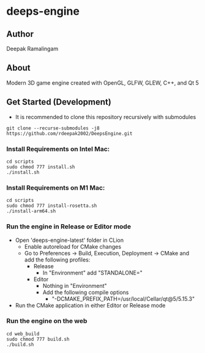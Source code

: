 # deeps-engine

## Author

Deepak Ramalingam

## About

Modern 3D game engine created with OpenGL, GLFW, GLEW, C++, and Qt 5

## Get Started (Development)

- It is recommended to clone this repository recursively with submodules

```shell
git clone --recurse-submodules -j8 https://github.com/rdeepak2002/DeepsEngine.git
```

### Install Requirements on Intel Mac:

```shell
cd scripts
sudo chmod 777 install.sh
./install.sh
```

### Install Requirements on M1 Mac:

```shell
cd scripts
sudo chmod 777 install-rosetta.sh
./install-arm64.sh
```

### Run the engine in Release or Editor mode
- Open 'deeps-engine-latest' folder in CLion
  - Enable autoreload for CMake changes
  - Go to Preferences -> Build, Execution, Deployment -> CMake and add the following profiles:
    - Release
      - In "Environment" add "STANDALONE="
    - Editor
      - Nothing in "Environment"
      - Add the following compile options
        - "-DCMAKE_PREFIX_PATH=/usr/local/Cellar/qt@5/5.15.3"
- Run the CMake application in either Editor or Release mode

### Run the engine on the web
```shell
cd web_build
sudo chmod 777 build.sh
./build.sh
```
